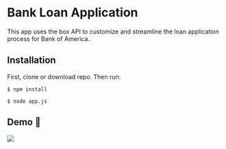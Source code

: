 # Bank Loan Application

This app uses the box API to customize and streamline the loan application process for Bank of America.

## Installation 

First, clone or download repo.  Then run:

```
$ npm install

$ node app.js
```

## Demo :sparkling_heart:

![](demo.gif)